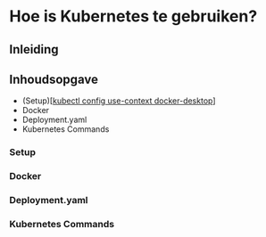 # Hoe is Kubernetes te gebruiken?

## Inleiding

## Inhoudsopgave
- (Setup)[[kubectl config use-context docker-desktop](https://github.com/BrucevandeVen/Kubernetes/blob/main/Hoe%20is%20Kubernetes%20te%20gebruiken%3F.md#setup)]
- Docker
- Deployment.yaml
- Kubernetes Commands

### Setup

### Docker

### Deployment.yaml

### Kubernetes Commands
